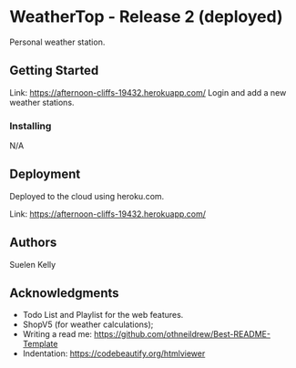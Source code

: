 # WeatherTop - Release 2 (deployed)

Personal weather station.

## Getting Started

Link: https://afternoon-cliffs-19432.herokuapp.com/
Login and add a new weather stations.

### Installing

N/A

## Deployment
Deployed to the cloud using heroku.com.

Link: https://afternoon-cliffs-19432.herokuapp.com/

## Authors
Suelen Kelly

## Acknowledgments

* Todo List and Playlist for the web features.
* ShopV5 (for weather calculations);
* Writing a read me: https://github.com/othneildrew/Best-README-Template
* Indentation: https://codebeautify.org/htmlviewer

